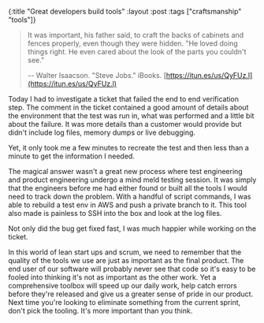 {:title "Great developers build tools"
 :layout :post
 :tags ["craftsmanship" "tools"]}

> It was important, his father said, to craft the backs of cabinets and
> fences properly, even though they were hidden. "He loved doing things right.
> He even cared about the look of the parts you couldn't see."
>
> -- Walter Isaacson. "Steve Jobs." iBooks. [https://itun.es/us/QyFUz.l](https://itun.es/us/QyFUz.l)

Today I had to investigate a ticket that failed the end to end verification step.
The comment in the ticket contained a good amount of details about the environment
that the test was run in, what was performed and a little bit about the failure.
It was more details than a customer would provide but didn't include log files,
memory dumps or live debugging.

Yet, it only took me a few minutes to recreate the test and then less than a
minute to get the information I needed.

The magical answer wasn't a great new process where test engineering and product
engineering undergo a mind meld testing session. It was simply that the engineers
before me had either found or built all the tools I would need to track down the
problem. With a handful of script commands, I was able to rebuild a test env in
AWS and push a private branch to it. This tool also made is painless to SSH into
the box and look at the log files.

Not only did the bug get fixed fast, I was much happier while working on the ticket.

In this world of lean start ups and scrum, we need to remember that the quality of
the tools we use are just as important as the final product. The end user of our
software will probably never see that code so it's easy to be fooled into thinking
it's not as important as the other work. Yet a comprehensive toolbox will speed up
our daily work, help catch errors before they're released and give us a greater
sense of pride in our product. Next time you're looking to eliminate something
from the current sprint, don't pick the tooling. It's more important than you
think.

